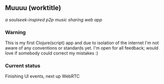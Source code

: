 ## Muuuu (worktitle)
_a soulseek-inspired p2p music sharing web app_

### Warning
This is my first Clojure(script) app and due to isolation of the internet I'm not aware of any conventions or standards yet. I'm open for all feedback; would love if somebody could correct my mistakes :)

### Current status
Finishing UI events, next up WebRTC
